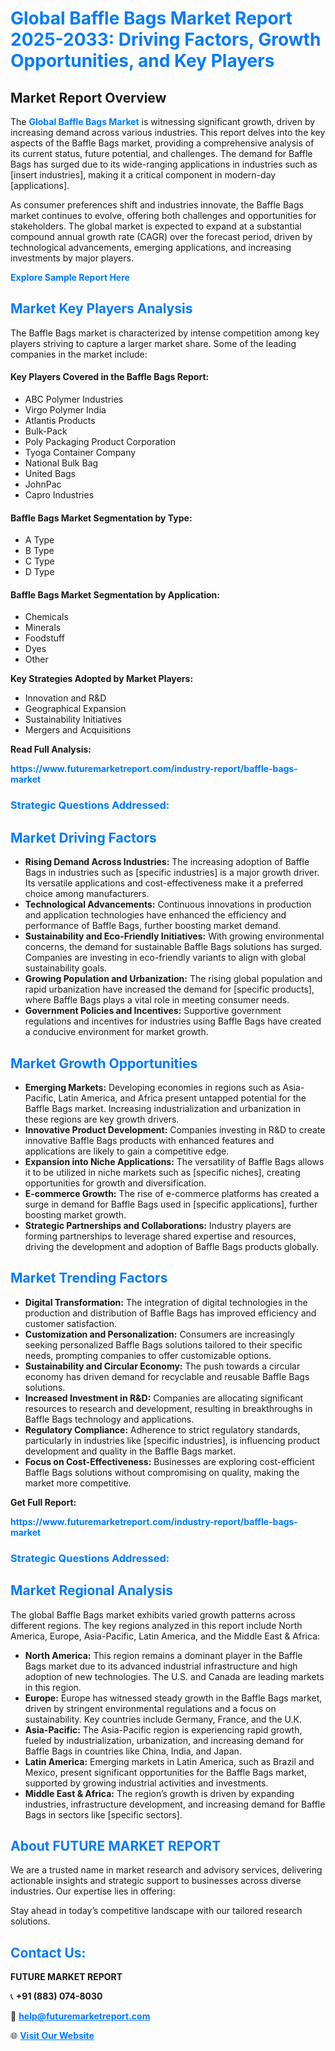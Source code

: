 <h1 style="color: #007BFF;">Global Baffle Bags Market Report 2025-2033: Driving Factors, Growth Opportunities, and Key Players</h1>

<section id="overview">
<h2>Market Report Overview</h2>
<p>The <a href="https://www.futuremarketreport.com/industry-report/baffle-bags-market" style="color: #007BFF; text-decoration: none;"><strong>Global Baffle Bags Market</strong></a> is witnessing significant growth, driven by increasing demand across various industries. This report delves into the key aspects of the Baffle Bags market, providing a comprehensive analysis of its current status, future potential, and challenges. The demand for Baffle Bags has surged due to its wide-ranging applications in industries such as [insert industries], making it a critical component in modern-day [applications].</p>
<p>As consumer preferences shift and industries innovate, the Baffle Bags market continues to evolve, offering both challenges and opportunities for stakeholders. The global market is expected to expand at a substantial compound annual growth rate (CAGR) over the forecast period, driven by technological advancements, emerging applications, and increasing investments by major players.</p>
</section>

<section id="overview">
<p><a href="https://www.futuremarketreport.com/request-sample/reportId=106320" style="color: #007BFF; text-decoration: none;"><strong>Explore Sample Report Here</strong></a></p>
</section>

<section id="key-players">
<h2 style="color: #007BFF;">Market Key Players Analysis</h2>
<p>The Baffle Bags market is characterized by intense competition among key players striving to capture a larger market share. Some of the leading companies in the market include:</p>
<h4>Key Players Covered in the Baffle Bags Report:</h4>
<ul><li>ABC Polymer Industries</li><li>Virgo Polymer India</li><li>Atlantis Products</li><li>Bulk-Pack</li><li>Poly Packaging Product Corporation</li><li>Tyoga Container Company</li><li>National Bulk Bag</li><li>United Bags</li><li>JohnPac</li><li>Capro Industries</li></ul>
<h4>Baffle Bags Market Segmentation by Type:</h4>
<ul><li>A Type</li><li>B Type</li><li>C Type</li><li>D Type</li></ul>

<h4>Baffle Bags Market Segmentation by Application:</h4>
<ul><li>Chemicals</li><li>Minerals</li><li>Foodstuff</li><li>Dyes</li><li>Other</li></ul>
<p><strong>Key Strategies Adopted by Market Players:</strong></p>
<ul>
<li>Innovation and R&D</li>
<li>Geographical Expansion</li>
<li>Sustainability Initiatives</li>
<li>Mergers and Acquisitions</li>
</ul>
</section>

<section>
<p><strong>Read Full Analysis: </strong></p><a href="https://www.futuremarketreport.com/industry-report/baffle-bags-market" style="color: #007BFF; text-decoration: none;"><strong>https://www.futuremarketreport.com/industry-report/baffle-bags-market</strong></a>
<h3 style="color: #007BFF;">Strategic Questions Addressed:</h3>
</section>

<section id="driving-factors">
<h2 style="color: #007BFF;">Market Driving Factors</h2>
<ul>
<li><strong>Rising Demand Across Industries:</strong> The increasing adoption of Baffle Bags in industries such as [specific industries] is a major growth driver. Its versatile applications and cost-effectiveness make it a preferred choice among manufacturers.</li>
<li><strong>Technological Advancements:</strong> Continuous innovations in production and application technologies have enhanced the efficiency and performance of Baffle Bags, further boosting market demand.</li>
<li><strong>Sustainability and Eco-Friendly Initiatives:</strong> With growing environmental concerns, the demand for sustainable Baffle Bags solutions has surged. Companies are investing in eco-friendly variants to align with global sustainability goals.</li>
<li><strong>Growing Population and Urbanization:</strong> The rising global population and rapid urbanization have increased the demand for [specific products], where Baffle Bags plays a vital role in meeting consumer needs.</li>
<li><strong>Government Policies and Incentives:</strong> Supportive government regulations and incentives for industries using Baffle Bags have created a conducive environment for market growth.</li>
</ul>
</section>

<section id="growth-opportunities">
<h2 style="color: #007BFF;">Market Growth Opportunities</h2>
<ul>
<li><strong>Emerging Markets:</strong> Developing economies in regions such as Asia-Pacific, Latin America, and Africa present untapped potential for the Baffle Bags market. Increasing industrialization and urbanization in these regions are key growth drivers.</li>
<li><strong>Innovative Product Development:</strong> Companies investing in R&D to create innovative Baffle Bags products with enhanced features and applications are likely to gain a competitive edge.</li>
<li><strong>Expansion into Niche Applications:</strong> The versatility of Baffle Bags allows it to be utilized in niche markets such as [specific niches], creating opportunities for growth and diversification.</li>
<li><strong>E-commerce Growth:</strong> The rise of e-commerce platforms has created a surge in demand for Baffle Bags used in [specific applications], further boosting market growth.</li>
<li><strong>Strategic Partnerships and Collaborations:</strong> Industry players are forming partnerships to leverage shared expertise and resources, driving the development and adoption of Baffle Bags products globally.</li>
</ul>
</section>

<section id="trending-factors">
<h2 style="color: #007BFF;">Market Trending Factors</h2>
<ul>
<li><strong>Digital Transformation:</strong> The integration of digital technologies in the production and distribution of Baffle Bags has improved efficiency and customer satisfaction.</li>
<li><strong>Customization and Personalization:</strong> Consumers are increasingly seeking personalized Baffle Bags solutions tailored to their specific needs, prompting companies to offer customizable options.</li>
<li><strong>Sustainability and Circular Economy:</strong> The push towards a circular economy has driven demand for recyclable and reusable Baffle Bags solutions.</li>
<li><strong>Increased Investment in R&D:</strong> Companies are allocating significant resources to research and development, resulting in breakthroughs in Baffle Bags technology and applications.</li>
<li><strong>Regulatory Compliance:</strong> Adherence to strict regulatory standards, particularly in industries like [specific industries], is influencing product development and quality in the Baffle Bags market.</li>
<li><strong>Focus on Cost-Effectiveness:</strong> Businesses are exploring cost-efficient Baffle Bags solutions without compromising on quality, making the market more competitive.</li>
</ul>
</section>

<section>
<p><strong>Get Full Report: </strong></p><a href="https://www.futuremarketreport.com/industry-report/baffle-bags-market" style="color: #007BFF; text-decoration: none;"><strong>https://www.futuremarketreport.com/industry-report/baffle-bags-market</strong></a>
<h3 style="color: #007BFF;">Strategic Questions Addressed:</h3>
</section>


<section id="regional-analysis">
<h2 style="color: #007BFF;">Market Regional Analysis</h2>
<p>The global Baffle Bags market exhibits varied growth patterns across different regions. The key regions analyzed in this report include North America, Europe, Asia-Pacific, Latin America, and the Middle East & Africa:</p>
<ul>
<li><strong>North America:</strong> This region remains a dominant player in the Baffle Bags market due to its advanced industrial infrastructure and high adoption of new technologies. The U.S. and Canada are leading markets in this region.</li>
<li><strong>Europe:</strong> Europe has witnessed steady growth in the Baffle Bags market, driven by stringent environmental regulations and a focus on sustainability. Key countries include Germany, France, and the U.K.</li>
<li><strong>Asia-Pacific:</strong> The Asia-Pacific region is experiencing rapid growth, fueled by industrialization, urbanization, and increasing demand for Baffle Bags in countries like China, India, and Japan.</li>
<li><strong>Latin America:</strong> Emerging markets in Latin America, such as Brazil and Mexico, present significant opportunities for the Baffle Bags market, supported by growing industrial activities and investments.</li>
<li><strong>Middle East & Africa:</strong> The region’s growth is driven by expanding industries, infrastructure development, and increasing demand for Baffle Bags in sectors like [specific sectors].</li>
</ul>
</section>

<footer>
<h2 style="color: #007BFF;">About FUTURE MARKET REPORT</h2>
<p>We are a trusted name in market research and advisory services, delivering actionable insights and strategic support to businesses across diverse industries. Our expertise lies in offering:</p>

<p>Stay ahead in today’s competitive landscape with our tailored research solutions.</p>

<h2 style="color: #007BFF;">Contact Us:</h2>
<p><strong>FUTURE MARKET REPORT</strong></p>
<p>📞 <strong>+91 (883) 074-8030</strong></p>
<p>📧 <strong><a href="mailto:help@futuremarketreport.com" style="color: #007BFF;">help@futuremarketreport.com</a></strong></p>
<p>🌐 <strong><a href="https://www.futuremarketreport.com/" style="color: #007BFF;">Visit Our Website</a></strong></p>
</footer>